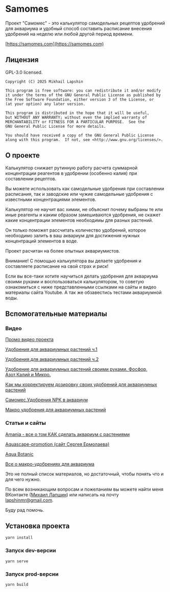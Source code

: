 # Samomes

Проект "Самомес" - это калькулятор самодельных рецептов удобрений для аквариума и
удобный способ составить расписание внесения удобрений на неделю или любой
другой период времени.

[https://samomes.com](https://samomes.com)

## Лицензия

GPL-3.0 licensed.

    Copyright (C) 2025 Mikhail Lapshin

    This program is free software: you can redistribute it and/or modify
    it under the terms of the GNU General Public License as published by
    the Free Software Foundation, either version 3 of the License, or
    (at your option) any later version.

    This program is distributed in the hope that it will be useful,
    but WITHOUT ANY WARRANTY; without even the implied warranty of
    MERCHANTABILITY or FITNESS FOR A PARTICULAR PURPOSE.  See the
    GNU General Public License for more details.

    You should have received a copy of the GNU General Public License
    along with this program.  If not, see <http://www.gnu.org/licenses/>.

## О проекте

Калькулятор снижает рутинную работу расчета
суммарной концентрации реагентов в удобрении (особенно калия) при
составлении рецептов.

Вы можете использовать как
самодельные удобрения при составлении расписания, так и заводские или
чужие самодельные удобрения с известными концентрациями элементов.

Калькулятор не научит вас химии, не объяснит почему выбраны те или
иные реагенты и каким образом замешиваются удобрения, не скажет
какие концентрации элементов необходимы для разных растений.

Он только поможет раcсчитать количество удобрений, которое необходимо залить в
ваш аквариум для достижения нужных концентраций элементов в воде.

Проект расчитан на более опытных аквариумистов.

Внимание! С помощью калькулятора вы делаете удобрения и составляете
расписание на свой страх и риск!

Если вы все-таки хотите научиться делать удобрения для аквариума своими
руками и воспользоваться калькулятором, то советую ознакомиться с ниже
представленными ссылками на сайты и видео материалы сайта Youtube. А так же
обзавестись тестами аквариумной воды.


## Вспомогательные материалы

### Видео

[Промо видео проекта](https://www.youtube.com/watch?v=GSLYotAT8Xs&t=27s)

[Удобрения для аквариумных растений ч.1](https://www.youtube.com/watch?v=CljFli5z9DM)

[Удобрения для аквариумных растений ч.2](https://www.youtube.com/watch?v=E2kDFEIJ1zM&t=199s)

[Удобрение для аквариумных растений своими руками. Фосфор, Азот,Калий и Микро.](https://www.youtube.com/watch?v=Vyq-R0tv384)

[Как мы корректируем дозировку своих удобрений для аквариумных растений](https://www.youtube.com/watch?v=wslFKci51uo)

[Самомес.Удобрения NPK в аквариум](https://www.youtube.com/watch?v=UlbCnqntrww&t=143s)

[Макро удобрения для аквариумных растений](https://www.youtube.com/watch?v=YToPYOHs37U)

### Статьи и сайты

[Amania - все о том КАК сделать аквариум с растениями](http://www.amania.org)

[Aquascape-promotion (сайт Сергея Ермолаева)](https://aquascape-promotion.com)

[Aqua Botanic](http://www.aqua-botanic.ru)

[Все о макро-удобрениях для аквариума](https://fanfishka.ru/akvariumnye-stati/akvaskeyp/2033-vse-o-makro-udobreniyah-dlya-akvariuma.html)

Это не полный список материалов, но достаточный, чтобы понять что и для чего нужно.

По всем возникающим вопросам и пожеланиям вы можете найти меня ВКонтакте
([Михаил Лапшин](https://vk.com/lapshinmr</a>)) или написать на почту lapshinmr@gmail.com.

Буду рад помочь.

## Установка проекта
```
yarn install
```

### Запуск dev-версии
```
yarn serve
```

### Запуск prod-версии
```
yarn build
```
